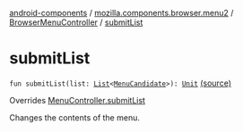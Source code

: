 [android-components](../../index.md) / [mozilla.components.browser.menu2](../index.md) / [BrowserMenuController](index.md) / [submitList](./submit-list.md)

# submitList

`fun submitList(list: `[`List`](https://kotlinlang.org/api/latest/jvm/stdlib/kotlin.collections/-list/index.html)`<`[`MenuCandidate`](../../mozilla.components.concept.menu.candidate/-menu-candidate/index.md)`>): `[`Unit`](https://kotlinlang.org/api/latest/jvm/stdlib/kotlin/-unit/index.html) [(source)](https://github.com/mozilla-mobile/android-components/blob/master/components/browser/menu2/src/main/java/mozilla/components/browser/menu2/BrowserMenuController.kt#L101)

Overrides [MenuController.submitList](../../mozilla.components.concept.menu/-menu-controller/submit-list.md)

Changes the contents of the menu.

